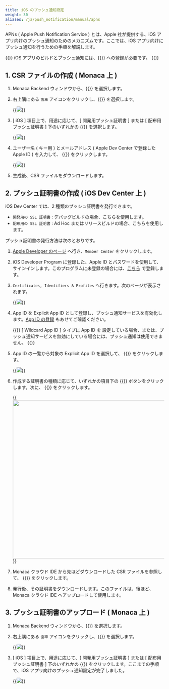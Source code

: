 ```yaml
---
title: iOS のプッシュ通知設定
weight: 30
aliases: /ja/push_notification/manual/apns
---
```


APNs ( Apple Push Notification Service ) とは、Apple 社が提供する、iOS
アプリ向けのプッシュ通知のためのメカニズムです。ここでは、iOS
アプリ向けにプッシュ通知を行うための手順を解説します。

{{<note>}}
    iOS アプリのビルドとプッシュ通知には、{{<link href="https://developer.apple.com/programs/" title="Apple Developer Program">}} への登録が必要です。
{{</note>}}

## 1. CSR ファイルの作成 ( Monaca 上 )

1.  Monaca Backend ウィンドウから、{{<guilabel name="プッシュ通知">}} を選択します。

2.  右上隅にある `歯車` アイコンをクリックし、{{<guilabel name="プッシュ通知設定">}} を選択します。

    {{<img src="/images/backend/gcm/settings.png">}}

3.  [ iOS ] 項目上で、用途に応じて、[ 開発用プッシュ証明書 ] または
    [ 配布用プッシュ証明書 ] 下のいずれかの {{<guilabel name="秘密鍵の生成と CSR の発行">}} を選択します。

    {{<img src="/images/backend/apns/ios_settings.png">}}
    
4.  ユーザー名 ( キー用 ) とメールアドレス ( Apple Dev Center で登録した Apple ID ) を入力して、 {{<guilabel name="生成する">}} をクリックします。

    {{<img src="/images/backend/apns/3.png">}}

5.  生成後、CSR ファイルをダウンロードします。

## 2. プッシュ証明書の作成 ( iOS Dev Center 上 )

iOS Dev Center では、2 種類のプッシュ証明書を発行できます。

-   `開発用の SSL 証明書` : デバッグビルドの場合、こちらを使用します。
-   `配布用の SSL 証明書` : Ad Hoc またはリリースビルドの場合、こちらを使用します。

プッシュ証明書の発行方法は次のとおりです。

1.  [Apple Developer のページ](https://developer.apple.com/)
    へ行き、`Member Center` をクリックします。

2.  iOS Developer Program に登録した、Apple ID
    とパスワードを使用して、サインインします。このプログラムに未登録の場合には、[こちら](https://developer.apple.com/programs/ios/)
    で登録します。

3.  `Certificates, Identifiers & Profiles` へ行きます。次のページが表示されます。

    {{<img src="/images/backend/apns/4.png">}}

4.  App ID を Explicit App ID
    として登録し、プッシュ通知サービスを有効化します。[App ID の登録](/ja/products_guide/monaca_ide/build/ios/build_ios/#app-id-の登録)
    もあせてご確認ください。

    {{<warning>}}
        [ Wildcard App ID ] タイプに App ID を 設定している場合、または、プッシュ通知サービスを無効にしている場合には、プッシュ通知は使用できません。
    {{</warning>}}

5.  App ID の一覧から対象の Explicit App ID を選択して、 {{<guilabel name="Edit">}}
    をクリックします。

    {{<img src="/images/backend/apns/5.png">}}

6.  作成する証明書の種類に応じて、いずれかの項目下の {{<guilabel name="Create Certificate">}}
    ボタンをクリックします。次に、 {{<guilabel name="Continue">}} をクリックします。

    {{<img src="/images/backend/apns/6.png" width="500">}}

7.  Monaca クラウド IDE から先ほどダウンロードした CSR
    ファイルを参照して、 {{<guilabel name="Generate">}} をクリックします。
8.  発行後、その証明書をダウンロードします。このファイルは、後ほど、Monaca
    クラウド IDE へアップロードして使用します。

## 3. プッシュ証明書のアップロード ( Monaca 上 )

1.  Monaca Backend ウィンドウから、{{<guilabel name="プッシュ通知">}} を選択します。

2.  右上隅にある `歯車` アイコンをクリックし、{{<guilabel name="プッシュ通知設定">}} を選択します。

    {{<img src="/images/backend/gcm/settings.png">}}

3.  [ iOS ] 項目上で、用途に応じて、[ 開発用プッシュ証明書 ] または
    [ 配布用プッシュ証明書 ] 下のいずれかの {{<guilabel name="アップロード">}}
    をクリックします。ここまでの手順で、iOS
    アプリ向けのプッシュ通知設定が完了しました。

    {{<img src="/images/backend/apns/7.png">}}